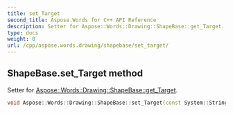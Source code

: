 ```yaml
---
title: set_Target
second_title: Aspose.Words for C++ API Reference
description: Setter for Aspose::Words::Drawing::ShapeBase::get_Target. 
type: docs
weight: 0
url: /cpp/aspose.words.drawing/shapebase/set_target/
---
```

## ShapeBase.set_Target method


Setter for [Aspose::Words::Drawing::ShapeBase::get_Target](./get_target/).

```cpp
void Aspose::Words::Drawing::ShapeBase::set_Target(const System::String &value)
```

